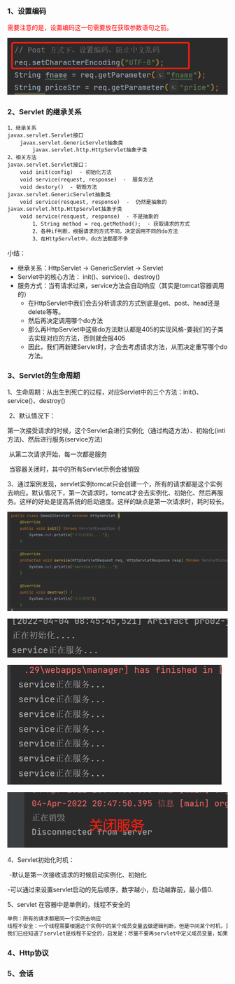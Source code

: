 ### 1、设置编码

<font color='red'>需要注意的是，设置编码这一句需要放在获取参数语句之前。</font>

![](./图片/设置编码.png)

### 2、Servlet 的继承关系

```  txt
1、继承关系
javax.servlet.Servlet接口
	javax.servlet.GenericServlet抽象类
		javax.servlet.http.HttpServlet抽象子类
2、相关方法
javax.servlet.Servlet接口：
	void init(config)  - 初始化方法
	void service(request, response)  -  服务方法
	void destory()  - 销毁方法
javax.servlet.GenericServlet抽象类
	void service(resquest, response)  -  仍然是抽象的
javax.servlet.http.HttpServlet抽象子类
	void service(resquest, response)  - 不是抽象的
		1、String method = req.getMethod();	- 获取请求的方式
		2、各种if判断，根据请求的方式不同，决定调用不同的do方法
		3、在HttpServlet中，do方法都差不多
```

小结： 

- 继承关系：HttpServlet	-> GenericServlet	->	Servlet
- Servlet中的核心方法： init()、service()、destroy()
- 服务方式：当有请求过来，service方法会自动响应（其实是tomcat容器调用的）
  - 在HttpServlet中我们会去分析请求的方式到底是get、post、head还是delete等等。
  - 然后再决定调用哪个do方法
  - 那么再HttpServlet中这些do方法默认都是405的实现风格-要我们的子类去实现对应的方法，否则就会报405
  - 因此，我们再新建Servlet时，才会去考虑请求方法，从而决定重写哪个do方法。

### 3、Servlet的生命周期

​	1、生命周期：从出生到死亡的过程，对应Servlet中的三个方法：init()、service()、destroy()

​	2、默认情况下：

​			第一次接受请求的时候，这个Servlet会进行实例化（通过构造方法）、初始化(inti方法)、然后进行服务(service方法)

​			从第二次请求开始，每一次都是服务

​			当容器关闭时，其中的所有Servlet示例会被销毁

​	3、通过案例发现，servlet实例tomcat只会创建一个，所有的请求都是这个实例去响应。默认情况下，第一次请求时，tomcat才会去实例化、初始化、然后再服务。这样的好处是提高系统的启动速度。这样的缺点是第一次请求时，耗时较长。

![](./图片/生命周期.png)

![](./图片/初始化.png)

![](./图片/只初始化一次.png)

![](./图片/销毁.png)

4、Servlet初始化时机：

​	-默认是第一次接收请求的时候启动实例化、初始化

​	-可以通过<load-on-startup>来设置servlet启动的先后顺序，数字越小，启动越靠前，最小值0.

5、servlet 在容器中是单例的，线程不安全的

```txt
单例：所有的请求都是同一个实例去响应
线程不安全：一个线程需要根据这个实例中的某个成员变量去做逻辑判断，但是中间某个时机，另外一个线程对这个成员变量做了修改，导致错误。
我们已经知道了servlet是线程不安全的，启发是：尽量不要再servlet中定义成员变量，如果不得不定义成员变量，那么不要去：①不要修改成员变量的值、②不要根据成员变量做一些逻辑值判断。
```

### 4、Http协议



### 5、会话